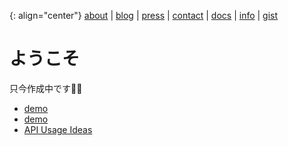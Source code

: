 {: align="center"}
[about](about) \| [blog](blog) \| [press](press) \| [contact](contact) \| [docs](docs) \| [info](info) \| [gist](gist)

# ようこそ
只今作成中です👷‍♂️
- [demo](/demo)
- [demo](demo)
- [API Usage Ideas](gist/src/api-usage-ideas.md)

